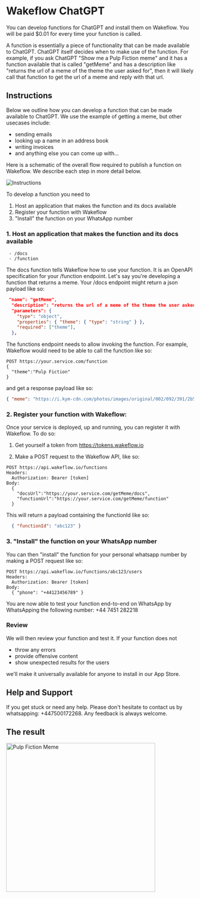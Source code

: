 # Wakeflow ChatGPT

You can develop functions for ChatGPT and install them on Wakeflow. You will be paid $0.01 for every time your function is called.

A function is essentially a piece of functionality that can be made available to ChatGPT. ChatGPT itself decides when to make use of the function. For example, if you ask ChatGPT "Show me a Pulp Fiction meme" and it has a function available that is called "getMeme" and has a description like "returns the url of a meme of the theme the user asked for", then it will likely call that function to get the url of a meme and reply with that url. 


## Instructions

Below we outline how you can develop a function that can be made available to ChatGPT. We use the example of getting a meme, but other usecases include:
- sending emails
- looking up a name in an address book
- writing invoices
- and anything else you can come up with...

Here is a schematic of the overall flow required to publish a function on Wakeflow. We describe each step in more detail below.

![Instructions](https://www.wakeflow.io/instructions.png)

To develop a function you need to 
1. Host an application that makes the function and its docs available
2. Register your function with Wakeflow
3. "Install" the function on your WhatsApp number

### 1. Host an application that makes the function and its docs available
     - /docs
     - /function

The docs function tells Wakeflow how to use your function. It is an OpenAPI specification for your /function endpoint. Let's say you're developing a function that returns a meme. Your /docs endpoint might return a json payload like so:

```json
 "name": "getMeme",
  "description": "returns the url of a meme of the theme the user asked for",
  "parameters": {
    "type": "object",
    "properties": { "theme": { "type": "string" } },
    "required": ["theme"],
  },
```

The functions endpoint needs to allow invoking the function. For example, Wakeflow would need to be able to call the function like so:

```
POST https://your.service.com/function
{
  "theme":"Pulp Fiction"
}
```
and get a response payload like so:
```json
{ "meme": "https://i.kym-cdn.com/photos/images/original/002/092/391/2b5" }
```

### 2. Register your function with Wakeflow:

Once your service is deployed, up and running, you can register it with Wakeflow. To do so:

1. Get yourself a token from https://tokens.wakeflow.io

2. Make a POST request to the Wakeflow API, like so:
```
POST https://api.wakeflow.io/functions
Headers: 
  Authorization: Bearer [token]
Body: 
  {
    "docsUrl":"https://your.service.com/getMeme/docs",
    "functionUrl":"https://your.service.com/getMeme/function" 
  }
```
This will return a payload containing the functionId like so:
```json
  { "functionId": "abc123" }
```

### 3. "Install" the function on your WhatsApp number

You can then "install" the function for your personal whatsapp number by making a POST request like so:

```
POST https://api.wakeflow.io/functions/abc123/users
Headers: 
  Authorization: Bearer [token]
Body: 
  { "phone": "+44123456789" }
```
You are now able to test your function end-to-end on WhatsApp by WhatsApping the following number: +44 7451 282218

### Review

We will then review your function and test it. If your function does not 
- throw any errors
- provide offensive content
- show unexpected results for the users

we'll make it universally available for anyone to install in our App Store.


## Help and Support
If you get stuck or need any help. Please don't hesitate to contact us by whatsapping: +447500172268. Any feedback is always welcome.

## The result
<img src="https://www.wakeflow.io/pulpfiction.png" alt="Pulp Fiction Meme" style="width:400px;"/>


